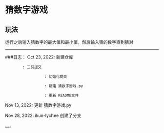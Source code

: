# 猜数字游戏
## 玩法
运行之后输入猜数字的最大值和最小值，然后输入猜的数字直到猜对

----------

###日志：
Oct 23, 2022: 新建仓库

            : 三份提交
            
                      : 初始化提交
                      
                      : 新建 猜数字游戏.py
                      
                      : 更新 README文件
                      
Nov 13, 2022: 更新 猜数字游戏.py

Nov 28, 2022: ikun-lychee 创建了分支

。。。

